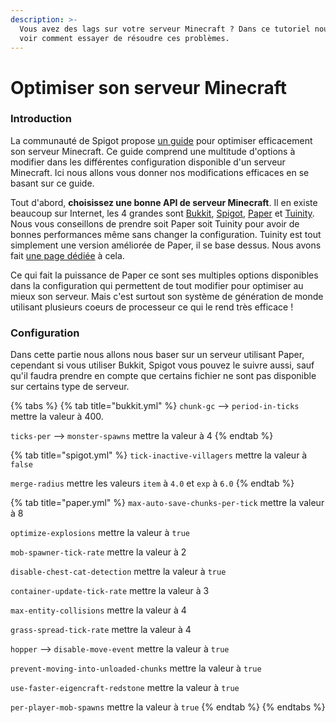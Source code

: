```yaml
---
description: >-
  Vous avez des lags sur votre serveur Minecraft ? Dans ce tutoriel nous allons
  voir comment essayer de résoudre ces problèmes.
---
```


# Optimiser son serveur Minecraft

### Introduction

La communauté de Spigot propose [un guide](https://www.spigotmc.org/threads/guide-server-optimization%E2%9A%A1.283181/) pour optimiser efficacement son serveur Minecraft. Ce guide comprend une multitude d'options à modifier dans les différentes configuration disponible d'un serveur Minecraft. Ici nous allons vous donner nos modifications efficaces en se basant sur ce guide.

Tout d'abord, **choisissez une bonne API de serveur Minecraft**. Il en existe beaucoup sur Internet, les 4 grandes sont [Bukkit](https://dev.bukkit.org), [Spigot](https://www.spigotmc.org), [Paper](https://papermc.io) et [Tuinity](https://github.com/Spottedleaf/Tuinity). Nous vous conseillons de prendre soit Paper soit Tuinity pour avoir de bonnes performances même sans changer la configuration. Tuinity est tout simplement une version améliorée de Paper, il se base dessus. Nous avons fait [une page dédiée](quelle-api-minecraft-choisir.md#les-api) à cela.

Ce qui fait la puissance de Paper ce sont ses multiples options disponibles dans la configuration qui permettent de tout modifier pour optimiser au mieux son serveur. Mais c'est surtout son système de génération de monde utilisant plusieurs coeurs de processeur ce qui le rend très efficace !

### Configuration

Dans cette partie nous allons nous baser sur un serveur utilisant Paper, cependant si vous utiliser Bukkit, Spigot vous pouvez le suivre aussi, sauf qu'il faudra prendre en compte que certains fichier ne sont pas disponible sur certains type de serveur.&#x20;

{% tabs %}
{% tab title="bukkit.yml" %}
`chunk-gc` --> `period-in-ticks` mettre la valeur à 400.

`ticks-per` --> `monster-spawns` mettre la valeur à 4
{% endtab %}

{% tab title="spigot.yml" %}
`tick-inactive-villagers` mettre la valeur à `false`

`merge-radius` mettre les valeurs `item` à `4.0` et `exp` à `6.0`
{% endtab %}

{% tab title="paper.yml" %}
`max-auto-save-chunks-per-tick` mettre la valeur à 8

`optimize-explosions` mettre la valeur à `true`

`mob-spawner-tick-rate` mettre la valeur à 2

`disable-chest-cat-detection` mettre la valeur à `true`

`container-update-tick-rate` mettre la valeur à 3

`max-entity-collisions` mettre la valeur à 4

`grass-spread-tick-rate` mettre la valeur à 4

`hopper` --> `disable-move-event` mettre la valeur à `true`

`prevent-moving-into-unloaded-chunks` mettre la valeur à `true`

`use-faster-eigencraft-redstone` mettre la valeur à `true`

`per-player-mob-spawns` mettre la valeur à `true`
{% endtab %}
{% endtabs %}

